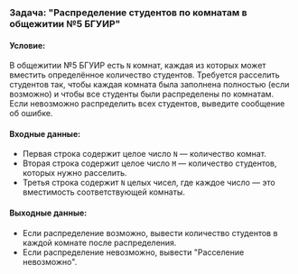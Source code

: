 ### Задача: "Распределение студентов по комнатам в общежитии №5 БГУИР"

#### Условие:
В общежитии №5 БГУИР есть `N` комнат, каждая из которых может вместить определённое количество студентов. Требуется расселить студентов так, чтобы каждая комната была заполнена полностью (если возможно) и чтобы все студенты были распределены по комнатам. Если невозможно распределить всех студентов, выведите сообщение об ошибке.

#### Входные данные:
- Первая строка содержит целое число `N` — количество комнат.
- Вторая строка содержит целое число `M` — количество студентов, которых нужно расселить.
- Третья строка содержит `N` целых чисел, где каждое число — это вместимость соответствующей комнаты.

#### Выходные данные:
- Если распределение возможно, вывести количество студентов в каждой комнате после распределения.
- Если распределение невозможно, вывести "Расселение невозможно".

